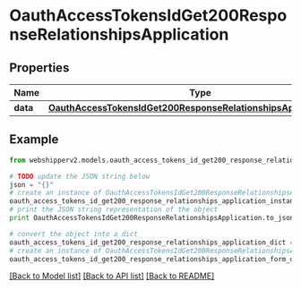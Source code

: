 # OauthAccessTokensIdGet200ResponseRelationshipsApplication


## Properties
Name | Type | Description | Notes
------------ | ------------- | ------------- | -------------
**data** | [**OauthAccessTokensIdGet200ResponseRelationshipsApplicationData**](OauthAccessTokensIdGet200ResponseRelationshipsApplicationData.md) |  | [optional] 

## Example

```python
from webshipperv2.models.oauth_access_tokens_id_get200_response_relationships_application import OauthAccessTokensIdGet200ResponseRelationshipsApplication

# TODO update the JSON string below
json = "{}"
# create an instance of OauthAccessTokensIdGet200ResponseRelationshipsApplication from a JSON string
oauth_access_tokens_id_get200_response_relationships_application_instance = OauthAccessTokensIdGet200ResponseRelationshipsApplication.from_json(json)
# print the JSON string representation of the object
print OauthAccessTokensIdGet200ResponseRelationshipsApplication.to_json()

# convert the object into a dict
oauth_access_tokens_id_get200_response_relationships_application_dict = oauth_access_tokens_id_get200_response_relationships_application_instance.to_dict()
# create an instance of OauthAccessTokensIdGet200ResponseRelationshipsApplication from a dict
oauth_access_tokens_id_get200_response_relationships_application_form_dict = oauth_access_tokens_id_get200_response_relationships_application.from_dict(oauth_access_tokens_id_get200_response_relationships_application_dict)
```
[[Back to Model list]](../README.md#documentation-for-models) [[Back to API list]](../README.md#documentation-for-api-endpoints) [[Back to README]](../README.md)


